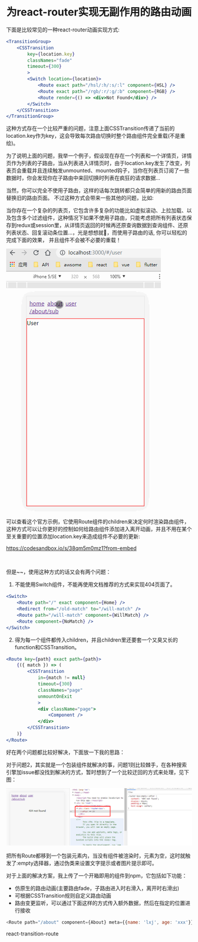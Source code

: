<h1 align="center">为react-router实现无副作用的路由动画</h1>

下面是比较常见的一种react-router动画实现方式:

```jsx
<TransitionGroup>
    <CSSTransition
        key={location.key}
        classNames="fade"
        timeout={300}
        >
        <Switch location={location}>
            <Route exact path="/hsl/:h/:s/:l" component={HSL} />
            <Route exact path="/rgb/:r/:g/:b" component={RGB} />
            <Route render={() => <div>Not Found</div>} />
        </Switch>
    </CSSTransition>
</TransitionGroup>
```

这种方式存在一个比较严重的问题，注意上面CSSTransition传递了当前的location.key作为key，这会导致每次路由切换时整个路由组件完全重载(不是重绘)。  

为了说明上面的问题，我举一个例子，假设现在存在一个列表和一个详情页，详情页作为列表的子路由，当从列表进入详情页时，由于location.key发生了改变，列表页会重载并且连续触发unmounted、mounted钩子，当你在列表页订阅了一些数据时，你会发现你在子路由中来回切换时列表在疯狂的请求数据...  

当然，你可以完全不使用子路由，这样的话每次跳转都只会简单的用新的路由页面替换旧的路由页面。  不过这种方式会带来一些其他的问题，比如:  

当你存在一个复杂的列表页，它包含许多复杂的功能比如虚拟滚动、上拉加载、以及包含多个过滤组件，这种情况下如果不使用子路由，只能考虑把所有列表状态保存到redux或session里，从详情页返回的时候再还原查询数据到查询组件、还原列表状态、回复滚动条位置...，光是想想就🤪，而使用子路由的话, 你可以轻松的完成下面的效果， 并且组件不会被不必要的重载！ 

![](./xxx9.gif)

可以查看这个官方示例，它使用Route组件的children来决定何时渲染路由组件，这种方式可以让你更好的控制如何给路由组件添加进入离开动画，并且不用在某个至关重要的位置添加location.key来造成组件不必要的更新:

<https://codesandbox.io/s/38qm5m0mz1?from-embed>  

<br>

但是~~，使用这种方式的话又会有两个问题：

1. 不能使用Switch组件，不能再使用文档推荐的方式来实现404页面了。

```jsx
<Switch>
    <Route path="/" exact component={Home} />
    <Redirect from="/old-match" to="/will-match" />
    <Route path="/will-match" component={WillMatch} />
    <Route component={NoMatch} />
</Switch>
```



2. 得为每一个<Router>组件都传入children，并且children里还要套一个又臭又长的function和CSSTransition。

```jsx
<Route key={path} exact path={path}>
    {({ match }) => (
        <CSSTransition
            in={match != null}
            timeout={300}
            classNames="page"
            unmountOnExit
            >
            <div className="page">
                <Component />
            </div>
        </CSSTransition>
    )}
</Route>
```



好在两个问题都比较好解决，下面放一下我的思路： 

对于问题2，其实就是一个包装组件就解决的事，问题1则比较棘手，在各种搜索引擎加issue都没找到解决的方式，暂时想到了一个比较迂回的方式来处理，见下图：

![](./xxx10.png)

把所有Route都移到一个包装元素内，当没有组件被渲染时，元素为空，这时就触发了:empty选择器，通过伪类来设置文字提示或者图片提示即可。



对于上面的解决方案，我上传了一个开箱即用的组件到npm，它包括如下功能：  

* 仿原生的路由动画(主要路由fade，子路由进入时右滑入，离开时右滑出)
* 可根据CSSTransition规则自定义路由动画
* 路由变更监听，可以通过下面这样的方式传入额外数据，然后在指定的位置进行接收

```js
<Route path="/about" component={About} meta={{name: 'lxj', age: 'xxx'}} />
```

react-transition-route























